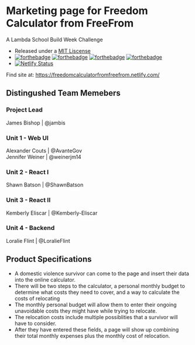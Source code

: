 
# Marketing page for Freedom Calculator from FreeFrom
A Lambda School Build Week Challenge
* Released under a [MIT Liscense](LICENSE)
* [![forthebadge](https://forthebadge.com/images/badges/uses-html.svg)](https://forthebadge.com)
[![forthebadge](https://forthebadge.com/images/badges/uses-css.svg)](https://forthebadge.com)
[![forthebadge](https://forthebadge.com/images/badges/uses-git.svg)](https://forthebadge.com)
[![forthebadge](https://forthebadge.com/images/badges/designed-in-etch-a-sketch.svg)](https://forthebadge.com)
* [![Netlify Status](https://api.netlify.com/api/v1/badges/23258144-df03-4b92-a63b-552348db23b8/deploy-status)](https://app.netlify.com/sites/freedomcalculatorfromfreefrom/deploys)

Find site at: https://freedomcalculatorfromfreefrom.netlify.com/

## Distingushed Team Memebers
### Project Lead
James Bishop | @jambis                  
### Unit 1 - Web UI
Alexander Couts | @AvanteGov                  
Jennifer Weiner | @weinerjm14                    
### Unit 2 - React I
Shawn Batson | @ShawnBatson                              
### Unit 3 - React II
Kemberly Eliscar | @Kemberly-Eliscar
### Unit 4 - Backend
Loralie Flint | @LoralieFlint 

## Product Specifications
* A domestic violence survivor can come to the page and insert their data into the online calculator.
* There will be two steps to the calculator, a personal monthly budget to determine what costs they need to cover, and a way to calculate the costs of relocating
* The monthly personal budget will allow them to enter their ongoing unavoidable costs they might have while trying to relocate.
* The relocation costs include multiple possiblities that a survivor will have to consider.
* After they have entered these fields, a page will show up combining their total monthly expenses plus the monthly cost of relocation.